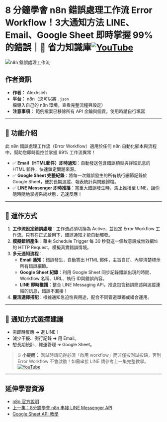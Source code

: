 # 8 分鐘學會 n8n 錯誤處理工作流 Error Workflow！3大通知方法 LINE、Email、Google Sheet 即時掌握 99% 的錯誤｜🧠 省力知識庫[![YouTube](https://img.shields.io/badge/Watch%20on-YouTube-red?logo=youtube)](https://youtu.be/Yt0gVZX_OGQ)

![n8n 錯誤處理工作流](https://github.com/qwedsazxc78/ai-automation-n8n/blob/main/n8n/18-n8n-error-workflow/cover.png?raw=true)

## 作者資訊

* **作者：** Alexhsieh
* **平台：** n8n（您可以將 `.json` 檔導入自己的 n8n 環境，查看完整流程與設定）
* **注意事項：** 範例檔案已移除所有 API 金鑰與個資，使用時請自行填寫

---

## 📌 功能介紹

此 n8n 錯誤處理工作流（Error Workflow）適用於任何 n8n 自動化腳本與流程中，幫助您即時監控並掌握 99% 工作流異常！

* ✅ **Email（HTML郵件）即時通知**：自動發送包含錯誤類型與詳細訊息的 HTML 郵件，快速鎖定問題來源。
* ✅ **Google Sheet 完整紀錄**：將每一次錯誤發生的所有執行細節記錄於 Google Sheet，便於長期追蹤、報表統計與問題歸檔。
* ✅ **LINE Messenger 即時推播**：當重大錯誤發生時，馬上推播至 LINE，讓你隨時隨地掌握系統狀態，迅速反應！

---

## 🔧 運作方式

1. **工作流設定錯誤處理**：工作流必須切換為 Active，並設定 Error Workflow 工作流。只有在正式啟用下，錯誤通知才能自動觸發。
2. **模擬錯誤產生**：藉由 Schedule Trigger 每 30 秒發送一個故意設成無效網址的 HTTP Request，模擬真實錯誤情境。
3. **多元通知流程**：
   - **Email 通知**：錯誤發生，自動寄出 HTML 郵件，主旨自訂、內容清楚標示所有錯誤細節。
   - **Google Sheet 紀錄**：利用 Google Sheet 同步記錄錯誤出現的時間、Workflow 名稱、URL、執行 ID與錯誤內容。
   - **LINE 即時推播**：整合 LINE Messaging API，推送包含錯誤簡述與追蹤連結的訊息，錯誤不漏接！
4. **靈活選擇搭配**：根據通知急迫性與用途，配合不同管道單獨或組合運用。

---

## 🚀 通知方式選擇建議

* 需即時反應 ➔ 選 LINE！
* 減少干擾、例行記錄 ➔ 用 Email。
* 想長期統計、維運管理 ➔ Google Sheet。

> ⏰ **小提醒：** 測試時請記得必須「啟用 workflow」而非僅按測試按鈕，否則 Error Workflow 不會啟動！如需串接 LINE 請參考上一集完整教學。[![YouTube](https://img.shields.io/badge/Watch%20on-YouTube-red?logo=youtube)](https://youtu.be/HJKDHJ5x1F0)

---

## 延伸學習資源

* [n8n 官方說明](https://docs.n8n.io/)
* [上一集：8分鐘學會 n8n 串接 LINE Messenger API](https://youtu.be/HJKDHJ5x1F0)
* [Google Sheet API 教學](https://developers.google.com/sheets/api)
